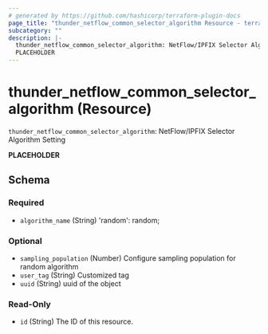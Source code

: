 ```yaml
---
# generated by https://github.com/hashicorp/terraform-plugin-docs
page_title: "thunder_netflow_common_selector_algorithm Resource - terraform-provider-thunder"
subcategory: ""
description: |-
  thunder_netflow_common_selector_algorithm: NetFlow/IPFIX Selector Algorithm Setting
  PLACEHOLDER
---
```


# thunder_netflow_common_selector_algorithm (Resource)

`thunder_netflow_common_selector_algorithm`: NetFlow/IPFIX Selector Algorithm Setting

__PLACEHOLDER__



<!-- schema generated by tfplugindocs -->
## Schema

### Required

- `algorithm_name` (String) 'random': random;

### Optional

- `sampling_population` (Number) Configure sampling population for random algorithm
- `user_tag` (String) Customized tag
- `uuid` (String) uuid of the object

### Read-Only

- `id` (String) The ID of this resource.


